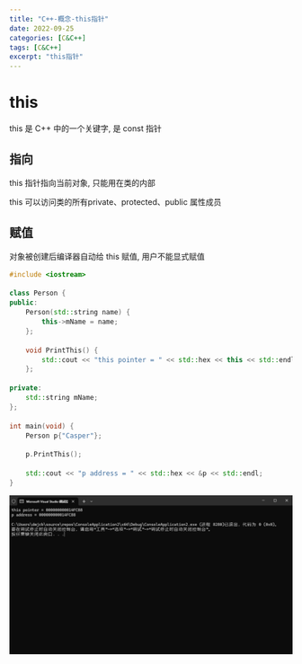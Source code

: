 ```yaml
---
title: "C++-概念-this指针"
date: 2022-09-25
categories: [C&C++]
tags: [C&C++]
excerpt: "this指针"
---
```


# this

this 是 C++ 中的一个关键字, 是 const 指针

## 指向

this 指针指向当前对象, 只能用在类的内部

this 可以访问类的所有private、protected、public 属性成员

## 赋值

对象被创建后编译器自动给 this 赋值, 用户不能显式赋值

```c++
#include <iostream>

class Person {
public:
    Person(std::string name) {
        this->mName = name;
    };

    void PrintThis() {
        std::cout << "this pointer = " << std::hex << this << std::endl;
    };

private:
    std::string mName;
};

int main(void) {
    Person p{"Casper"};

    p.PrintThis();

    std::cout << "p address = " << std::hex << &p << std::endl;
}
```

![](/assets/SelfImgur/20241021193822.png)